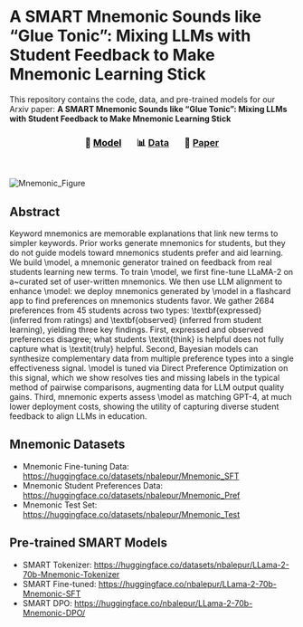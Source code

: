 # A SMART Mnemonic Sounds like “Glue Tonic”: Mixing LLMs with Student Feedback to Make Mnemonic Learning Stick

This repository contains the code, data, and pre-trained models for our Arxiv paper: **A SMART Mnemonic Sounds like “Glue Tonic”: Mixing LLMs with Student Feedback to Make Mnemonic Learning Stick**

<h3 align="center">
<span style="color:black">🦾 <a style="color:black;" href="https://huggingface.co/collections/nbalepur/mnemonic-generation-6674c357b3882fd58790ebd4">Model</a>&nbsp;&nbsp;&nbsp; &nbsp;&nbsp;&nbsp;📊 <a href="https://huggingface.co/collections/nbalepur/mnemonic-generation-6674c357b3882fd58790ebd4">Data</a>&nbsp;&nbsp;&nbsp;  &nbsp;&nbsp;&nbsp;📝 <a href="https://www.overleaf.com/read/hykpqxvmzgbt#5b4ca1">Paper</a></span>
</h3>

<br />

![Mnemonic_Figure](https://github.com/nbalepur/Mnemonic/assets/55101514/de8fd5be-2a02-4d0c-a170-5e56138f3ab8)

## Abstract

Keyword mnemonics are memorable explanations that link new terms to simpler keywords.
Prior works generate mnemonics for students, but they do not guide models toward mnemonics students prefer and aid learning.
We build \model, a mnemonic generator trained on feedback from real students learning new terms.
To train \model, we first fine-tune LLaMA-2 on a~curated set of user-written mnemonics.
We then use LLM alignment to enhance \model: we deploy mnemonics generated by \model in a flashcard app to find preferences on mnemonics students favor.
We gather 2684 preferences from 45 students across two types: \textbf{expressed} (inferred from ratings) and \textbf{observed} (inferred from student learning), yielding three key findings.
First, expressed and observed preferences disagree; what students \textit{think} is helpful does not fully capture what is \textit{truly} helpful.
Second, Bayesian models can synthesize complementary data from multiple preference types into a single effectiveness signal.
\model is tuned via Direct Preference Optimization on this signal, which we show resolves ties and missing labels in the typical method of pairwise comparisons, augmenting data for LLM output quality gains. 
Third, mnemonic experts assess \model as matching GPT-4, at much lower deployment costs, showing the utility of capturing diverse student feedback to align LLMs in education.

## Mnemonic Datasets
- Mnemonic Fine-tuning Data: https://huggingface.co/datasets/nbalepur/Mnemonic_SFT
- Mnemonic Student Preferences Data: https://huggingface.co/datasets/nbalepur/Mnemonic_Pref
- Mnemonic Test Set: https://huggingface.co/datasets/nbalepur/Mnemonic_Test

## Pre-trained SMART Models
- SMART Tokenizer: https://huggingface.co/datasets/nbalepur/LLama-2-70b-Mnemonic-Tokenizer
- SMART Fine-tuned: https://huggingface.co/nbalepur/LLama-2-70b-Mnemonic-SFT
- SMART DPO: https://huggingface.co/nbalepur/LLama-2-70b-Mnemonic-DPO/

